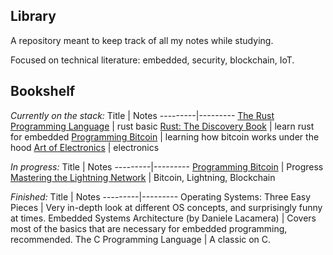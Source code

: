 ## Library

A repository meant to keep track of all my notes while studying. 

Focused on technical literature: embedded, security, blockchain, IoT.

## Bookshelf

_Currently on the stack:_
Title |  Notes
---------|---------
[The Rust Programming Language](https://doc.rust-lang.org/book/title-page.html) | rust basic
[Rust: The Discovery Book](https://docs.rust-embedded.org/discovery/index.html) | learn rust for embedded
[Programming Bitcoin](https://www.amazon.com/Programming-Bitcoin-Learn-Program-Scratch/dp/1492031496) | learning how bitcoin works under the hood
[Art of Electronics](https://artofelectronics.net/) | electronics


_In progress:_
Title |  Notes
---------|---------
[Programming Bitcoin](https://www.amazon.com/Programming-Bitcoin-Learn-Program-Scratch/dp/1492031496) | Progress
[Mastering the Lightning Network](https://github.com/lnbook/lnbook) | Bitcoin, Lightning, Blockchain

_Finished:_
Title |  Notes
---------|---------
 Operating Systems: Three Easy Pieces | Very in-depth look at different OS concepts, and surprisingly funny at times.
 Embedded Systems Architecture (by Daniele Lacamera) | Covers most of the basics that are necessary for embedded programming, recommended. 
 The C Programming Language | A classic on C. 
 